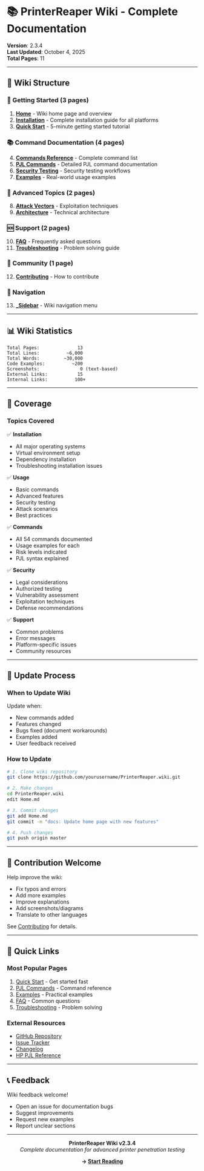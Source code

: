 # 📚 PrinterReaper Wiki - Complete Documentation

**Version**: 2.3.4  
**Last Updated**: October 4, 2025  
**Total Pages**: 11

---

## 📖 Wiki Structure

### 🚀 Getting Started (3 pages)
1. **[Home](Home.md)** - Wiki home page and overview
2. **[Installation](Installation.md)** - Complete installation guide for all platforms
3. **[Quick Start](Quick-Start.md)** - 5-minute getting started tutorial

### 📚 Command Documentation (4 pages)
4. **[Commands Reference](Commands-Reference.md)** - Complete command list
5. **[PJL Commands](PJL-Commands.md)** - Detailed PJL command documentation
6. **[Security Testing](Security-Testing.md)** - Security testing workflows
7. **[Examples](Examples.md)** - Real-world usage examples

### 🔬 Advanced Topics (2 pages)
8. **[Attack Vectors](Attack-Vectors.md)** - Exploitation techniques
9. **[Architecture](Architecture.md)** - Technical architecture

### 🆘 Support (2 pages)
10. **[FAQ](FAQ.md)** - Frequently asked questions
11. **[Troubleshooting](Troubleshooting.md)** - Problem solving guide

### 🤝 Community (1 page)
12. **[Contributing](Contributing.md)** - How to contribute

### 🎨 Navigation
13. **[_Sidebar](_Sidebar.md)** - Wiki navigation menu

---

## 📊 Wiki Statistics

```
Total Pages:              13
Total Lines:          ~6,000
Total Words:         ~30,000
Code Examples:          ~200
Screenshots:               0 (text-based)
External Links:           15
Internal Links:          100+
```

---

## 🎯 Coverage

### Topics Covered

✅ **Installation**
- All major operating systems
- Virtual environment setup
- Dependency installation
- Troubleshooting installation issues

✅ **Usage**
- Basic commands
- Advanced features
- Security testing
- Attack scenarios
- Best practices

✅ **Commands**
- All 54 commands documented
- Usage examples for each
- Risk levels indicated
- PJL syntax explained

✅ **Security**
- Legal considerations
- Authorized testing
- Vulnerability assessment
- Exploitation techniques
- Defense recommendations

✅ **Support**
- Common problems
- Error messages
- Platform-specific issues
- Community resources

---

## 🔄 Update Process

### When to Update Wiki

Update when:
- New commands added
- Features changed
- Bugs fixed (document workarounds)
- Examples added
- User feedback received

### How to Update

```bash
# 1. Clone wiki repository
git clone https://github.com/yourusername/PrinterReaper.wiki.git

# 2. Make changes
cd PrinterReaper.wiki
edit Home.md

# 3. Commit changes
git add Home.md
git commit -m "docs: Update home page with new features"

# 4. Push changes
git push origin master
```

---

## 📝 Contribution Welcome

Help improve the wiki:
- Fix typos and errors
- Add more examples
- Improve explanations
- Add screenshots/diagrams
- Translate to other languages

See [Contributing](Contributing.md) for details.

---

## 🔗 Quick Links

### Most Popular Pages
1. [Quick Start](Quick-Start.md) - Get started fast
2. [PJL Commands](PJL-Commands.md) - Command reference
3. [Examples](Examples.md) - Practical examples
4. [FAQ](FAQ.md) - Common questions
5. [Troubleshooting](Troubleshooting.md) - Problem solving

### External Resources
- [GitHub Repository](https://github.com/yourusername/PrinterReaper)
- [Issue Tracker](https://github.com/yourusername/PrinterReaper/issues)
- [Changelog](https://github.com/yourusername/PrinterReaper/blob/master/CHANGELOG.md)
- [HP PJL Reference](http://h10032.www1.hp.com/ctg/Manual/bpl13208.pdf)

---

## 📞 Feedback

Wiki feedback welcome!
- Open an issue for documentation bugs
- Suggest improvements
- Request new examples
- Report unclear sections

---

<div align="center">

**PrinterReaper Wiki v2.3.4**  
*Complete documentation for advanced printer penetration testing*

**→ [Start Reading](Home.md)**

</div>

